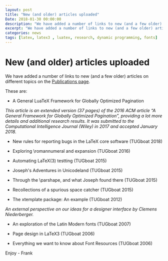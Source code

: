 ```yaml
---
layout: post
title: "New (and older) articles uploaded"
Date: 2018-01-30 00:00:00
description: "We have added a number of links to new (and a few older) articles on different topics."
excerpt: "We have added a number of links to new (and a few older) articles on different topics... "
categories: news
tags: [latex, latex3 , luatex, research, dynamic programming, fonts]
---
```


# New (and older) articles uploaded

We have added a number of links to new (and a few older) articles on different topics on the [Publications
page]({{site.baseurl}}/publications/).

These are:

+ A General LuaTeX Framework for Globally Optimized Pagination

*This article is an extended version (37 pages) of the 2016 ACM article “A General Framework for Globally Optimized Pagination”, providing a lot more details and additional research results. It was submitted to the Computational Intelligence Journal (Wiley) in 2017 and accepted January 2018.*

+ New rules for reporting bugs in the LaTeX core software (TUGboat 2018)

+ Exploring \romannumeral and expansion (TUGboat 2016)

+ Automating LaTeX(3) testting (TUGboat 2015)

+ Joseph's Adventures in Unicodeland (TUGboat 2015)

+ Through the \parshape, and what Joseph found there (TUGboat 2015)

+ Recollections of a spurious space catcher (TUGboat 2015)

+ The xtemplate package: An example (TUGboat 2012)

*An external perspective on our ideas for a designer interface by Clemens Niederberger.*

+ An exploration of the Latin Modern fonts (TUGboat 2007)

+ Page design in LaTeX3  (TUGboat 2006)

+ Everything we want to know about Font Resources  (TUGboat 2006)


Enjoy - Frank
